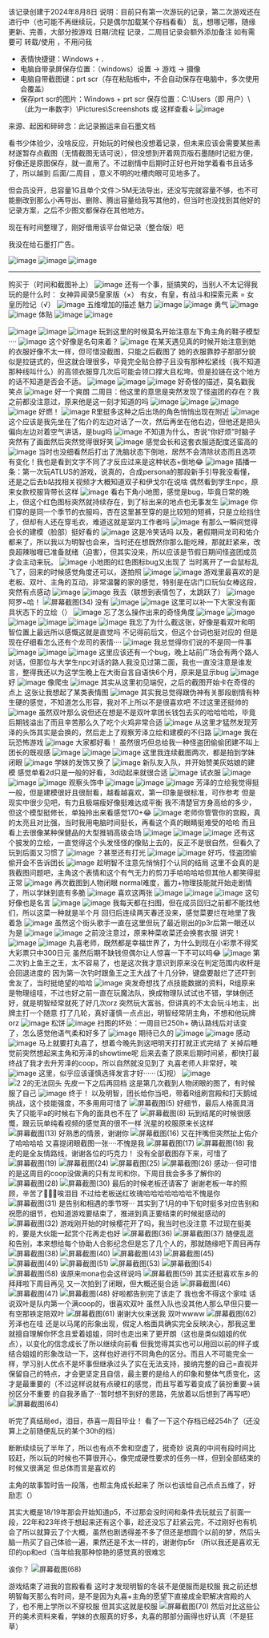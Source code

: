 该记录创建于2024年8月8日
说明：目前只有第一次游玩的记录，第二次游戏还在进行中（也可能不再继续玩，只是偶尔加载某个存档看看）
乱，想哪记哪，随缘更新、完善，大部分按游戏 日期/流程 记录，二周目记录会额外添加备注
如有需要可 转载/使用 ，不用问我

- 表情快捷键：Windows + .
- 电脑自带录屏保存位置：（windows）设置 → 游戏 → 摄像
- 电脑自带截图键：prt scr（存在粘贴板中，不会自动保存在电脑中，多次使用会覆盖）
- 保存prt scr的图片：Windows + prt scr
保存位置：C:\Users（即 用户）\（此为一串数字）\Pictures\Screenshots  或 这样查看↓
![image](https://github.com/user-attachments/assets/01825f12-434f-4729-a159-906507d329eb)


来源、起因和碎碎念：此记录搬运来自石墨文档

看书少体验少，没啥反应，开始玩的时候也没想着记录，但未来应该会需要某些素材遂暂存点截图（无情截图无话可说），但没想到开着网页版石墨随时记挺方便，好像还是原图保存，就一直用了。不过剧情中后期时正好也开始学着看书且话多了，所以越到 后面/二周目 ，意义不明的吐槽肉眼可见地多了。

但会员没开，总容量1G且单个文件＞5M无法导出，还没写完就容量不够，也不可能删改到那么小再导出、删除、腾出容量给我写其他的，但当时也没找到其他好的记录方案，之后不少图文都保存在其他地方。

现在有时间整理了，刚好借用该平台做记录（整合版）吧

我没在给石墨打广告。

![image](https://github.com/user-attachments/assets/f5046329-b70e-4042-b054-b2baac9be498)
![image](https://github.com/user-attachments/assets/82cf40fc-f2fa-4bc7-a587-87765f2d9545)
![image](https://github.com/user-attachments/assets/b689d25e-df94-4dfa-91bc-02d009f22e9a)

***
购买于（时间和截图补上）
![image](https://github.com/user-attachments/assets/d3af60eb-7259-46b5-adb9-1284667f0b26)
还有一个事，挺搞笑的，当别人不太记得我玩的是什么时：
女神异闻录5皇家版（×）
有女，有皇，有战斗和探索元素 = 女皇历险记（√）
![image](https://github.com/user-attachments/assets/663858ac-5176-4aa1-a540-b36e8343a84f)
五维增加的描述
魅力
![image](https://github.com/user-attachments/assets/b5cd7ec3-a949-4457-9d41-1124c31dba0b)
![image](https://github.com/user-attachments/assets/103b66a0-4c2c-4e7f-957f-eea89aedb5d2)
勇气
![image](https://github.com/user-attachments/assets/237f45c3-11ac-4276-88cc-5169f59384ee)
![image](https://github.com/user-attachments/assets/43e63893-f7ee-4433-a539-f10d24962017)
体贴
![image](https://github.com/user-attachments/assets/cbe4cec4-590b-4ed2-98e7-36553c9e2cc3)
![image](https://github.com/user-attachments/assets/0f7358f8-30c3-46e8-b5cd-f2314b5011bf)

![image](https://github.com/user-attachments/assets/47cb2953-4532-4fb8-85a8-4b5f5fbe0ed2)
![image](https://github.com/user-attachments/assets/19de3633-e846-43a3-9706-3097dae2b7cf)
![image](https://github.com/user-attachments/assets/c215e5cc-3e5d-4867-9762-ce78e3e6df8a)
玩到这里的时候莫名开始注意左下角主角的鞋子模型····
![image](https://github.com/user-attachments/assets/62e40f11-6cff-45a2-9e43-9e3f641167bb)
这个好像是名句来着？
![image](https://github.com/user-attachments/assets/bbb527ed-a985-47cd-bdb5-56f2ced5edc9)
在某天遇见真的时候开始注意到她的衣服好像不太一样，但可惜没截图，只能之后截图了
她的衣服靠脖子那部分貌似是拉链式的，但这就合理很多，毕竟完全贴合脖子且没有那种松紧线（我不知道那种线叫什么）的高领衣服穿几次后可能会领口撑大且松垮。但是拉链在这个地方的话不知道是否会不适。
![image](https://github.com/user-attachments/assets/0781afe5-6f4b-4914-bc72-ab471de3188a)
![image](https://github.com/user-attachments/assets/0bda24e4-c306-4152-835e-54200e27334e)
![image](https://github.com/user-attachments/assets/1ed7794a-0540-45ef-9a7b-e062ab3484b1)
好奇怪的描述，莫名戳我笑点
![image](https://github.com/user-attachments/assets/42d208cb-1c92-4f5d-a300-162524dcd5be)
好一个爽朗
二周目：他这里的意思是突然发现了怪盗团的存在？我之前都没注意过，原来他是这一刻才知道的吗
![image](https://github.com/user-attachments/assets/ce1422ad-1985-4f60-8c55-db1c1b388971)
![image](https://github.com/user-attachments/assets/f62efbc4-0cb9-4963-ab24-83008b04ee92)
![image](https://github.com/user-attachments/assets/5ec726b8-08ec-4652-9e79-7450ae01a25d)
![image](https://github.com/user-attachments/assets/a82373f8-e941-4b81-85b5-bbf289e35161)
好燃！
![image](https://github.com/user-attachments/assets/4029d93e-56fd-4446-99ef-38b1d528922a)
R里挺多这种之后出场的角色悄悄出现在附近
![image](https://github.com/user-attachments/assets/b6bd4c2d-c22f-4a39-8a65-3d629850dada)
这个应该是我先坐在了佑介的左边对话了一次，然后再坐在他右边，但他还是把头偏向左边对着空气讲话，是bug吗
![image](https://github.com/user-attachments/assets/05cf8cae-d9f0-4245-93fc-766ddfcc4970)
不知道为什么，杏说“你好烦”时脑子突然有了画面然后突然觉得很好笑
![image](https://github.com/user-attachments/assets/f864e283-5f23-4845-b831-86fa16e5bb0c)
感觉会长和这套衣服适配度还蛮高的
![image](https://github.com/user-attachments/assets/be33a55d-3f2a-4585-871c-d2a7c46542d0)
当时也没细看然后打出了洗脑状态下倒地，居然不会清除状态而且选项有变化！我也是看到文字不同了才反应过来是这种状态+倒地😂
![image](https://github.com/user-attachments/assets/a50cd59b-555a-49ff-8412-44b826015cae)
插播一条：第一次玩ATLUS的游戏，说真的，合成persona的那段新手引导我没看懂，还是之后去b站找相关视频才大概知道双子和伊戈尔在说啥
偶然看到学生npc，原来女款校服背带长这样
![image](https://github.com/user-attachments/assets/9128382c-0d16-4eee-b12e-917f11f908f7)
看右下角小地图，感觉是bug，毕竟日常的晚上，但这个红色图标突然就持续存在，到了标出来的地点也无事发生
![image](https://github.com/user-attachments/assets/9374853a-10bc-4ebd-8ce9-d10a3bc83ed0)
你们穿的是同一个季节的衣服吗，杏在这里甚至穿的是比较短的短裤，只是立绘挡住了，但却有人还在穿毛衣，难道这就是室内工作者吗
![image](https://github.com/user-attachments/assets/d59ae5cd-e33e-4ffc-bf49-627eafe2fa30)
有那么一瞬间觉得会长的建模（脸部）挺好看的
![image](https://github.com/user-attachments/assets/769f9879-8ea9-4a2d-9a79-8a275d5fcecc)
这是冷笑话吗
以及，暑假期间龙司和佑介都来了，所以我以为明智也会来，当时还在想既然你那么能吃辣，那就赶紧来，改良超辣咖喱已准备就绪（迫害），但其实没来，所以应该是节假日期间怪盗团成员才会主动来玩。
![image](https://github.com/user-attachments/assets/2cebcb96-eebf-40d5-9566-8071f8b5ada0)
小地图的红色图标bug又出现了
当时离开了一会鼠标乱飞了，回来的时候感觉角度还可以，遂拍照
![image](https://github.com/user-attachments/assets/291d1558-a3cf-414d-99e4-b543ae15b827)
![image](https://github.com/user-attachments/assets/8814db01-3c45-4aee-9897-fd303a1fe840)
游戏里最喜欢的是老板、双叶、主角的互动，非常温馨的家的感觉，特别是在店门口玩仙女棒这段，突然有点感动
![image](https://github.com/user-attachments/assets/45817396-f00d-4f81-9cc4-9d498a910706)
![image](https://github.com/user-attachments/assets/f8d85ad0-d3f5-46bc-962f-2f6e8fd0c492)
我去（联想到表情包了，太跳跃了）
![image](https://github.com/user-attachments/assets/6966c331-c6dc-41b9-8fb8-18ede3bfb140)
阿罗~哈！
![屏幕截图(34)](https://github.com/user-attachments/assets/fd3b85ab-60f8-4d70-ad91-2a79ba1d3972)
没有
![image](https://github.com/user-attachments/assets/d97dc0c1-441d-4b77-b8a8-94d61915e358)
![image](https://github.com/user-attachments/assets/3e70ba57-29e5-4ce2-b693-8276fd795cc0)
这里可以补一下大家没有面具状态下的立绘（）
![image](https://github.com/user-attachments/assets/3b3efe78-b639-47b9-ad3d-2ba513d9190f)
忘了怎么操作出来的奇怪角度
![image](https://github.com/user-attachments/assets/d7378796-e76a-41fe-96b6-85f36c027d57)
![image](https://github.com/user-attachments/assets/eb089ec3-7794-4460-a382-5276610646b8)
![image](https://github.com/user-attachments/assets/3ddace2b-cbf6-4a7e-8c99-7b6515ddfbf3)
![image](https://github.com/user-attachments/assets/dc9c5b3a-b7d5-4e25-9651-c360f58bfedf)
![image](https://github.com/user-attachments/assets/19adb042-1a59-4b91-9321-636f57d44e14)
![image](https://github.com/user-attachments/assets/6620f40f-4b3a-403b-9736-50d0fc7da4be)
我忘了为什么截这张，好像是看双叶和明智位置上最远所以感慨这就是直觉吗
不记得前后文，但这个台词也挺对应的
但是现在仔细看怎么还有个龙司的表情····
![image](https://github.com/user-attachments/assets/912a1a2d-eca8-4a7d-802f-0a665ed44030)
我总觉得你们说的不是同一件事
![image](https://github.com/user-attachments/assets/639c4d6f-3654-4754-b2a8-575b4ed6fe6c)
![image](https://github.com/user-attachments/assets/82ebd23e-17e4-4c52-a61d-272d47f48166)
![image](https://github.com/user-attachments/assets/0d2859f7-828f-408a-b99d-de5357cbfc7c)
这里应该还有一个bug，晚上站前广场会有两个路人对话，但那位与大学生npc对话的路人我没见过第二面，我也一直没注意是谁发言，整得我还以为这学生晚上在大街自言自语快6个月，原来是显示bug
![image](https://github.com/user-attachments/assets/db7dc191-7048-4dd1-ac08-7d9279c6fb59)
好
![image](https://github.com/user-attachments/assets/2da8e900-bc41-4ded-859e-cae21d343762)
像爬虫
![image](https://github.com/user-attachments/assets/46294f4a-6882-4f1b-abd3-27956f5022d2)
其实从这里初见端倪，之后的截图开始卡在奇怪的点上
这张让我想起了某类表情图
![image](https://github.com/user-attachments/assets/ad40a0b5-b7ca-4337-a0ed-129bf1cc8689)
其实我总觉得跟伪神有关那段剧情有种生硬的感觉，不知道怎么形容，我对不上所以不是很喜欢吧
不过这里还挺帅的
![image](https://github.com/user-attachments/assets/2f76e9ed-bf48-495e-bf84-43be9a520b47)
虽然双叶那么说但还在想是不是双叶拿团长钱包去买的哈哈哈哈，毕竟后期钱溢出了而且辛苦那么久了吃个火鸡非常合适
![image](https://github.com/user-attachments/assets/f8b2db04-a52f-4651-9232-53b6dcaa7418)
从这里才猛然发现芳泽的头饰其实是会换的，然后走上了观察芳泽立绘和建模的不归路
![image](https://github.com/user-attachments/assets/a95d685b-c3a0-4355-81ca-5e7ba41bbb02)
我在玩恐怖游戏
![image](https://github.com/user-attachments/assets/e3c5ae97-f2ee-42a7-9555-063bb5731839)
大家都好看！
虽然很巧但总给我一种怪盗团偷偷团建不叫上团长的既视感
![image](https://github.com/user-attachments/assets/1a7d0e74-5cc0-427c-8989-82c58758c70a)
![image](https://github.com/user-attachments/assets/e4c5605e-f008-47b6-bb9a-e2c8aaea973e)
![image](https://github.com/user-attachments/assets/26368932-0739-4f10-b67e-4d9ab29d91eb)
这里我连续截图两次，都是拍到学妹闭眼
![image](https://github.com/user-attachments/assets/f2a51bd1-2e70-4718-9a5a-010759f33d8b)
学妹的发饰又换了
![image](https://github.com/user-attachments/assets/6a86e10e-6d68-4fa5-a9e0-8d15a74709e3)
新队友入队，并开始赞美灰姑娘的建模
感觉单看2d只是一般的好看，3d动起来就很合适
![image](https://github.com/user-attachments/assets/5239c115-6b57-431a-8c23-49d008cd4df5)
试衣服
![image](https://github.com/user-attachments/assets/6dbb6515-cafd-4482-aa5e-158ec823817e)
![image](https://github.com/user-attachments/assets/29b3041f-c68d-4502-83c0-ed412f1d7fa4)
![image](https://github.com/user-attachments/assets/0479fafd-53ff-4cc9-9036-54e813c62e81)
观察头饰中
![image](https://github.com/user-attachments/assets/f3887ce1-4e60-4ff3-8240-d9cec41d2caa)
![image](https://github.com/user-attachments/assets/f837ad2b-32db-4841-ba3a-2e9910b82467)
![image](https://github.com/user-attachments/assets/c1c758fd-e0b4-495b-803c-2179d9e85a57)
芳泽的立绘我觉得挺一般，但是建模很好且很耐看，越看越喜欢，第一印象是很标准，可作参考
但是现实中很少见吧，有力且极端瘦好像挺难达成平衡
我不清楚官方身高给的多少，但这个模型挺修长，单独拎出来看感觉170+😂
![image](https://github.com/user-attachments/assets/e9c30a84-075d-4955-9f8e-c7c476f83e0f)
老师你管管你的宫殿，真的太亮且对比强，当时我用电脑时间挺长，再看这个真的眼睛挺难受的哈哈
而且看上去很像某种保健品的大型推销高级会场
![image](https://github.com/user-attachments/assets/f4172e95-2512-4643-87c5-637eaea0a2af)
![image](https://github.com/user-attachments/assets/b3e06b73-c979-40b6-b323-621550a54ca9)
![image](https://github.com/user-attachments/assets/b3b75158-9977-419a-90fd-6add958b061a)
还有这个披发的立绘，一直觉得这个头发怪怪的像贴上去的，反正不是很自然，但看久了玩到后面又习惯了
![image](https://github.com/user-attachments/assets/2808a9b2-abce-4934-9141-f96e9f8a186a)
？甚至还有打光
![image](https://github.com/user-attachments/assets/4b338be0-0865-4641-b6ac-37d5c3d19d29)
![image](https://github.com/user-attachments/assets/acef4b50-594e-4b51-bbf0-fd3f2d3203c1)
好巧，怪盗团偷偷开会不告诉团长
![image](https://github.com/user-attachments/assets/d6004d8d-aa1f-4f49-9143-bfcd5f85e9f4)
趁明智不注意先悄悄打个认同的结局
这里不会真的是我截图问题吧，主角这个表情和这个有气无力的剪刀手哈哈哈哈但其他人都笑得挺正常
![image](https://github.com/user-attachments/assets/e77410c8-a02f-4e35-9888-28757a5eceeb)
再次截图到人物闭眼
normal难度，蓄力+物理技能就开始走剧情了，所以学妹到底有多脆
![image](https://github.com/user-attachments/assets/3edd97cb-09d1-4261-83e0-4e3ae3c38061)
喜欢这两张
![image](https://github.com/user-attachments/assets/acf5bfd4-1335-443d-b55d-5d95751d0f98)
![image](https://github.com/user-attachments/assets/d3d61798-fc95-47d4-81ad-b3df940894e5)
![image](https://github.com/user-attachments/assets/e01070fc-52f7-4b34-9d2c-b213485dc0c3)
这句好像也是名言
![image](https://github.com/user-attachments/assets/88240058-c09f-4356-a232-84427989b04b)
![image](https://github.com/user-attachments/assets/85475c9d-ed3f-4db1-b344-d5b632619788)
我每天都在扫图，但在成员回归之前都不能找他们，所以这菜一种就是半个月
回归后连续两天春还没来，感觉菜要烂在地里了我着急
![image](https://github.com/user-attachments/assets/16d98520-9da0-4b8b-b203-30bb2eab7c7c)
虽然这个街头歌手一直在这里但玩了最近刚出的p3r后第一眼还以为是
![image](https://github.com/user-attachments/assets/8d4abeaa-59a1-4ddd-940b-695750bcb440)
![image](https://github.com/user-attachments/assets/ebef30f7-22dc-42b2-9605-2e5b2886802d)
之前没注意过，原来种菜收菜还会换套衣服
讲究！
![image](https://github.com/user-attachments/assets/8a663d51-ebd6-4f84-97b6-f42d45770e1e)
![image](https://github.com/user-attachments/assets/caba8f4a-f695-4dc9-a8ce-fb8b33911c34)
丸喜老师，既然都是幸福世界了，为什么到现在小彩票不得奖大彩票只中300日元
虽然后期不缺钱但偶尔让人惊喜一下不可以吗😂
![image](https://github.com/user-attachments/assets/6286433d-5d64-4bb1-ae00-f1326e162e29)
第二次钓上鱼王之王，太不容易了，也是这次我才意识到原来没在判定范围内收杆是会回退进度的
因为第一次钓时跟鱼王之王大战了十几分钟，键盘要敲烂了还吓到舍友了，当时挺绝望的哈哈
![image](https://github.com/user-attachments/assets/7c92230c-83b5-4cef-86ef-d19442a6dd00)
突发奇想找了点技能数据的资料，R组原来是物理组哇，不过也好之前一直在玩魔法队，换成物理队试试也不错，学妹倒还好，就是明智经常就死了好几次orz
突然玩大富翁，但讲真的不太会玩斗地主，出牌主打一个随意
打了几轮，真好谨慎一点点出，明智经常阴主角，不想和他玩牌orz
![image](https://github.com/user-attachments/assets/648b0ce7-371c-443d-a2c3-c1d2fb4bc44c)
松饼
![image](https://github.com/user-attachments/assets/0036f585-7908-4d04-b6d3-cd72517e5e69)
扫图的坏处：一周目已250h+
确认路线后对话变了，怎么感觉他语气柔和好多了
![image](https://github.com/user-attachments/assets/5792b5f9-1be2-4f55-9744-2992a1e82819)
期待已久的
![image](https://github.com/user-attachments/assets/1946bc79-f444-4370-aa23-c5fcf18bcfa7)
![image](https://github.com/user-attachments/assets/2d139095-7ad9-4d4b-a99e-535601f18a06)
感动
![image](https://github.com/user-attachments/assets/ebf1506b-e9c6-4fbd-b8e2-693d4d77e397)
马上就要打丸喜了，想着今晚先到这吧明天打打就正式完结了
关掉后睡觉前突然想起来主角和芳泽的showtime呢
后来去查了原来后期时间紧，都快打最终战了我才去升芳泽的coop，所以自然就没见到了
丸喜老师人非常好，唉
![image](https://github.com/user-attachments/assets/0955f0cd-c80d-4d1a-9a0b-f1045e673c08)
这里，似乎应该谨慎选择发言才好······（幻视）
![image](https://github.com/user-attachments/assets/31fd34c2-93f9-4df5-aeff-08a847405e81)
![2 2的无法回头](https://github.com/user-attachments/assets/60493272-e8b8-4800-af49-fff585a5a85a)
先皮一下之后再回档
这是第几次截到人物闭眼的图了，有时候服了自己
![image](https://github.com/user-attachments/assets/8051c97d-f75f-4254-b0d9-792cd94a0c40)
终于！
以及明智，团长给你当吧，带着R组刷宫殿和打天鹅绒挑战，这个技能强度，不多用用可惜了
![屏幕截图(5)](https://github.com/user-attachments/assets/03c3faf8-0bfc-4ba6-b2b8-4a3b106be30a)
好细节，最后人格面具消失了只能平a的时候右下角的面具也不在了
![屏幕截图(8)](https://github.com/user-attachments/assets/1d5488cf-de41-4554-87ec-dae41b2e6da6)
玩到结尾的时候很感慨，跟云玩单纯看视频的感觉真的很不一样
洸星的校服原来长这样
![屏幕截图(13)](https://github.com/user-attachments/assets/675990d6-a6df-4e79-a0f4-a8469314df42)
好熟悉的情景，谢谢你
![屏幕截图(16)](https://github.com/user-attachments/assets/0065d2ac-f69b-40a8-b74a-7fb1d3c716f1)
又在拌嘴但突然扯上佑介了哈哈哈哈
又喜提闭眼截图一张····不愧是我
![屏幕截图(17)](https://github.com/user-attachments/assets/afbb7703-d1a1-4238-ba29-e5fe8931b331)
![屏幕截图(18)](https://github.com/user-attachments/assets/7ab216b6-2621-47b8-b89a-473a25d699a3)
我走的是全友情路线，谢谢各位的巧克力！
没有全部截图存下来，可惜了
![屏幕截图(19)](https://github.com/user-attachments/assets/e4aae6b9-1d8c-4009-b627-bb60c9666d26)
![屏幕截图(24)](https://github.com/user-attachments/assets/f6815a86-7c99-4264-8118-00429c12625e)
![屏幕截图(25)](https://github.com/user-attachments/assets/4a30a269-a706-4742-9ae9-9c01409e47a2)
![屏幕截图(26)](https://github.com/user-attachments/assets/8f7a84f7-7962-4fe7-b160-f7db6ccd16c2)
感动····但可惜的是这周目的coop没做满的只有龙司和你，下周目我会多多了解你的
![屏幕截图(28)](https://github.com/user-attachments/assets/79a1103a-9fa9-4c6e-b780-0438dcc9770f)
![屏幕截图(30)](https://github.com/user-attachments/assets/1ff56903-8a1f-429b-8f35-da519e5ee82d)
最后的时候老板还请客了
谢谢老板一年的照顾，辛苦了🌹🌹🌹唉泪目
不过给老板送红玫瑰哈哈哈哈哈哈哈不愧是你
![屏幕截图(31)](https://github.com/user-attachments/assets/ef5a2b68-79cf-4380-891d-003fd05a31f7)
是告别和相遇的季节呀···
其实到了1月的中下旬时挺多对应告别和祝愿的细节，也知道游戏要结束了，推进到真正要结束的时候挺感动的
![屏幕截图(32)](https://github.com/user-attachments/assets/63f18842-964a-40b7-9afa-4a52fb77fd59)
游戏刚开始的时候樱花开了吗，我当时也没注意
不过现在挺美的，要是大伙能一起赏个花再走也好
![屏幕截图(36)](https://github.com/user-attachments/assets/bada913e-7eec-4eb8-bb17-507cf79d1847)
![屏幕截图(37)](https://github.com/user-attachments/assets/08ed68cc-7a8f-40f4-bedb-91f307d9e423)
随便乱逛和告别，本来想给每个协助人合影纪念但是忘了几个人的，那就随缘吧下周目再存
![屏幕截图(38)](https://github.com/user-attachments/assets/0b466dcb-b79c-4c27-b14a-5c5e0ffe9eb4)
![屏幕截图(40)](https://github.com/user-attachments/assets/eddd8f94-1a48-4324-a4a7-ba184acf93a3)
![屏幕截图(43)](https://github.com/user-attachments/assets/e3db3ea4-ec31-4be2-8358-e3b264ad9b27)
![屏幕截图(45)](https://github.com/user-attachments/assets/98f599ab-eb2f-43f9-9947-dca1cf22c926)
![屏幕截图(49)](https://github.com/user-attachments/assets/4679d712-979d-4614-9668-c13005b60194)
![屏幕截图(51)](https://github.com/user-attachments/assets/ff616ae4-67f9-467e-a336-aa0595ae8acc)
![屏幕截图(53)](https://github.com/user-attachments/assets/f32443c1-ac76-4516-95f7-5185afcc92a6)
![屏幕截图(54)](https://github.com/user-attachments/assets/3ccbc087-0105-4755-9e39-0e2a5d66a701)
![屏幕截图(58)](https://github.com/user-attachments/assets/ce1feca3-e0c0-4484-a289-add872a45882)
诶原来mona也会这样说吗
![屏幕截图(59)](https://github.com/user-attachments/assets/13aed962-9491-4b23-8117-5a27160cf10c)
其实还挺喜欢东乡的
拜拜啦下周目再见
又一次拍到了闭眼，但大概还挺合适
![屏幕截图(46)](https://github.com/user-attachments/assets/7a24ba4a-935a-4c9e-8ad0-177bbfc11a82)
![屏幕截图(47)](https://github.com/user-attachments/assets/4f6016f2-ced1-4912-aacf-f4c63f7967d8)
![屏幕截图(48)](https://github.com/user-attachments/assets/c55e6667-3719-4904-867b-a55733610436)
好啦都告别完了该走了
我也舍不得这个家哇
话说双叶是队内第一个满coop的，很喜欢双叶
虽然入队也没其他人那么早但只要一有空那铁定陪双叶
![屏幕截图(61)](https://github.com/user-attachments/assets/56524a21-16dc-4d62-82f3-c55a5d6699df)
谢谢大伙来送我
双叶wwww
![屏幕截图(62)](https://github.com/user-attachments/assets/986d5f89-d6c6-4f97-94ba-ccec73160520)
芳泽也在哇
还是以马尾的形象出现，假定人格面具确实完全反映决心，那我这里就擅自理解你怀念且爱着姐姐，同时也走出来了更开朗（这也是类似姐姐的优点），以变化的信念成长了所以继续向前看
但我觉得其实也可以用回以前的样子或结合姐姐的形象改动一下，这样也好进行不同角色的区分。而且人不可能完全一样，学习别人优点不是坏事但继承过头了实在无法支持，接纳完整的自己=直视并保留自己的特点，才会更坚定且自信，最主要的是给人的印象和整体气质变化，这才是最重要的（不过这样说就有点硬杠的感觉，而且写着写着变成了装扮重要→装扮区分不重要 的自我矛盾了···暂时想不到好的思路，先放着以后想到了再写吧）
![屏幕截图(64)](https://github.com/user-attachments/assets/efd05625-6619-449b-b771-274abdd34435)

听完了真结局ed，泪目，恭喜一周目毕业！
看了一下这个存档已经254h了（还没算上之前随便乱玩的某个30h的档）

断断续续玩了半年了，所以也有点不舍和空虚了，挺奇妙
说真的中间有段时间比较赶，所以玩的时候也不算很开心，像完成硬性要求的任务一样，但到全部结束的时候又很满足
但总体而言是喜欢的

主角的故事暂时告一段落，也帮主角成长起来了
所以也该给自己点点五维了，好励志（）

其实大概是18/19年那会开始知道p5，不过那会没时间和条件去玩就云了前面一段，22年和23年终于想起来还有这个事，趁还没忘了赶紧云完，不过刚好也有机会了所以就算云了个大概，虽然也剧透得差不多了但还是想圆个以前的梦，然后头脑一热买了自己体验一遍，果然还是不太一样的，谢谢你p5r
（所以我还是喜欢无印的op和ed（当年给我那种惊艳的感觉真的很难忘

诶你？
![屏幕截图(68)](https://github.com/user-attachments/assets/e3beccf1-e33b-4440-a49d-3045e6a998cc)

游戏结束了进我的宫殿看看
这时才发现明智的冬装不是便服而是校服
我之前还想明智每天那么有时间，是不是因为丸喜+主角的愿望下直接成全职解决宫殿的人了，也不用上学所以不穿校服
但其实这就是校服
![屏幕截图(70)](https://github.com/user-attachments/assets/139f5d7b-16dc-442d-986c-c7020e6e49af)
然后对比这些公开的美术资料来看，学妹的衣服真的好多，丸喜的那部分画得也好认真（不是狂草）

